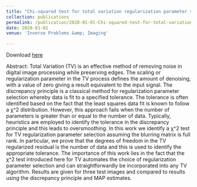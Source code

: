 ```yaml
---
title: "Chi-squared test for total variation regularization parameter selection"
collection: publications
permalink: /publication/2020-01-01-Chi-squared-test-for-total-variation-regularization-parameter-selection
date: 2020-01-01
venue: 'Inverse Problems &amp; Imaging'

---
```

Download [here](https://math.boisestate.edu/~mead/papers/TV.pdf)

Abstract: 
Total Variation (TV) is an effective method of removing noise in
digital image processing while preserving edges. The scaling or regularization
parameter in the TV process defines the amount of denoising, with a value of
zero giving a result equivalent to the input signal. The discrepancy principle is
a classical method for regularization parameter selection whereby data is fit to
a specified tolerance. The tolerance is often identified based on the fact that
the least squares data fit is known to follow a χ^2 distribution. However, this
approach fails when the number of parameters is greater than or equal to the
number of data. Typically, heuristics are employed to identify the tolerance
in the discrepancy principle and this leads to oversmoothing. In this work
we identify a χ^2
test for TV regularization parameter selection assuming the
blurring matrix is full rank. In particular, we prove that the degrees of freedom
in the TV regularized residual is the number of data and this is used to identify
the appropriate tolerance. The importance of this work lies in the fact that
the χ^2
test introduced here for TV automates the choice of regularization
parameter selection and can straightforwardly be incorporated into any TV
algorithm. Results are given for three test images and compared to results
using the discrepancy principle and MAP estimates.
